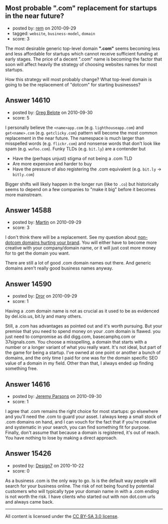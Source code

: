 ## Most probable ".com" replacement for startups in the near future?

- posted by: [rem](https://stackexchange.com/users/-1/2715-rem) on 2010-09-29
- tagged: `website`, `business-model`, `domain`
- score: 3

The most desirable generic top-level domain **".com"** seems becoming less and less affordable for startups which cannot receive sufficient funding at early stages. The price of a decent ".com" name is becoming the factor that soon will affect heavily the strategy of choosing websites names for most startups. 

How this strategy will most probably change? What top-level domain is going to be the replacement of "dotcom" for starting businesses? 


## Answer 14610

- posted by: [Greg Belote](https://stackexchange.com/users/-1/837-greg-belote) on 2010-09-30
- score: 5

I personally believe the `<name>app.com` (e.g. `lighthouseapp.com`) and `get<name>.com` (e.g. `getclicky.com`) pattern will become the most common replacement in the near future. The namespace is much larger than misspelled words (e.g. `flickr.com`) and nonsense words that don't look like spam (e.g. `wufoo.com`). Funky TLDs (e.g. `bit.ly`) are a contender but

* Have the (perhaps unjust) stigma of not being a .com TLD
* Are more expensive and harder to buy
* Have the pressure of also registering the .com equivalent (e.g. `bit.ly` -> `bitly.com`)

Bigger shifts will likely happen in the longer run (like to `.co`) but historically seems to depend on a few companies to "make it big" before it becomes more mainstream.


## Answer 14588

- posted by: [Martin](https://stackexchange.com/users/-1/4248-martin) on 2010-09-29
- score: 3

<p>I don't think there will be a replacement.  See my question about <a href="http://answers.onstartups.com/questions/14496/non-com-domains-does-it-really-affect-branding">non-dotcom domains hurting your brand</a>.  You will either have to become more creative with your company/domain name, or it will just cost more money for to get the domain you want.</p>

<p>There are still a lot of good .com domain names out there.  And generic domains aren't really good business names anyway.</p>



## Answer 14590

- posted by: [Dror](https://stackexchange.com/users/-1/1057-dror) on 2010-09-29
- score: 1

Having a .com domain name is not as crucial as it used to be as evidenced by del.icio.us, bit.ly and many others.

Still, a .com has advantages as pointed out and it's worth pursuing. But your premise that you need to spend money on your .com domain is flawed. you just need to compromise as did digg.com, basecamphq.com or 37signals.com. You choose a misspelling, a domain that starts with a number or a longer variant of what you really want. It's not ideal, but part of the game for being a startup. I've owned at one point or another a bunch of domains, and the only time I paid for one was for the domain specific SEO value of a domain in my field. Other than that, I always ended up finding something free.


## Answer 14616

- posted by: [Jeremy Parsons](https://stackexchange.com/users/-1/4291-jeremy-parsons) on 2010-09-30
- score: 1

I agree that .com remains the right choice for most startups: go elsewhere and you'll need the .com to guard your asset.
I always keep a small stock of .com domains on hand, and I can vouch for the fact that if you're creative and systematic in your search, you can find something fit for purpose.
Finally, don't assume that because a domain is registered, it's out of reach. You have nothing to lose by making a direct approach.


## Answer 15426

- posted by: [Design7](https://stackexchange.com/users/-1/4924-design7) on 2010-10-22
- score: 0

As a business .com is the only way to go. Is is the default way people will search for your business online. The risk of not being found by potential customers who will typically type your domain name in with a .com ending is not worth the risk. I have clients who started out with non dot.com urls and always came back. 




---

All content is licensed under the [CC BY-SA 3.0 license](https://creativecommons.org/licenses/by-sa/3.0/).
